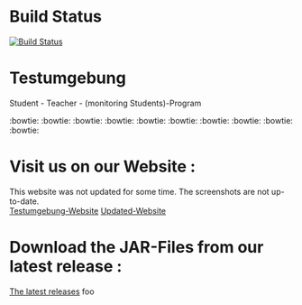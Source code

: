 # Build Status
[![Build Status](http://gladiolus.htl-leonding.ac.at/job/Testumgebung/badge/icon)](http://gladiolus.htl-leonding.ac.at/job/Testumgebung)
# Testumgebung
Student - Teacher - (monitoring Students)-Program

:bowtie:     :bowtie:      :bowtie:       :bowtie:      :bowtie:      :bowtie:      :bowtie:      :bowtie:      :bowtie:      :bowtie:

# Visit us on our Website :
This website was not updated for some time. The screenshots are not up-to-date.  
[Testumgebung-Website](https://BeatingAngel.github.io/Testumgebung)
[Updated-Website](https://neverforget-1b1ca.firebaseapp.com/)

# Download the JAR-Files from our latest release :

[The latest releases](https://github.com/BeatingAngel/Testumgebung/releases)
foo
